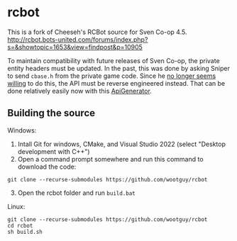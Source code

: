 # rcbot
This is a fork of Cheeseh's RCBot source for Sven Co-op 4.5.  
http://rcbot.bots-united.com/forums/index.php?s=&showtopic=1653&view=findpost&p=10905

To maintain compatibility with future releases of Sven Co-op, the private entity headers must be updated. In the past, this was done by asking Sniper to send `cbase.h` from the private game code. Since he [no longer seems willing](http://rcbot.bots-united.com/forums/index.php?s=&showtopic=2057&view=findpost&p=14303) to do this, the API must be reverse engineered instead. That can be done relatively easily now with this [ApiGenerator](https://github.com/wootguy/ApiGenerator).

## Building the source
Windows:  
1. Intall Git for windows, CMake, and Visual Studio 2022 (select "Desktop development with C++")
2. Open a command prompt somewhere and run this command to download the code:
```
git clone --recurse-submodules https://github.com/wootguy/rcbot
```
3. Open the rcbot folder and run `build.bat`

Linux:
```
git clone --recurse-submodules https://github.com/wootguy/rcbot
cd rcbot
sh build.sh
```
